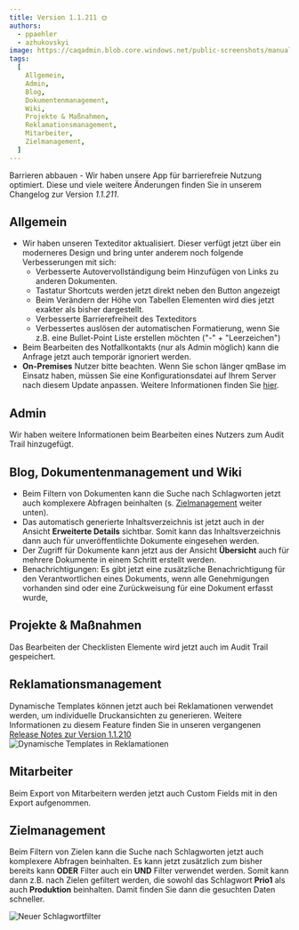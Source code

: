 ```yaml
---
title: Version 1.1.211 🌞
authors:
  - ppaehler
  - azhukovskyi
image: https://caqadmin.blob.core.windows.net/public-screenshots/manual-screenshots/summer-release-notes.jpeg
tags:
  [
    Allgemein,
    Admin,
    Blog,
    Dokumentenmanagement,
    Wiki,
    Projekte & Maßnahmen,
    Reklamationsmanagement,
    Mitarbeiter,
    Zielmanagement,
  ]
---
```


Barrieren abbauen - Wir haben unsere App für barrierefreie Nutzung optimiert. Diese und viele weitere Änderungen finden Sie in unserem Changelog zur Version _1.1.211_.

<!--truncate-->

## Allgemein

- Wir haben unseren Texteditor aktualisiert. Dieser verfügt jetzt über ein moderneres Design und bring unter anderem noch folgende Verbesserungen mit sich:
  - Verbesserte Autovervollständigung beim Hinzufügen von Links zu anderen Dokumenten.
  - Tastatur Shortcuts werden jetzt direkt neben den Button angezeigt
  - Beim Verändern der Höhe von Tabellen Elementen wird dies jetzt exakter als bisher dargestellt.
  - Verbesserte Barrierefreiheit des Texteditors
  - Verbessertes auslösen der automatischen Formatierung, wenn Sie z.B. eine Bullet-Point Liste erstellen möchten ("-" + "Leerzeichen")
- Beim Bearbeiten des Notfallkontakts (nur als Admin möglich) kann die Anfrage jetzt auch temporär ignoriert werden.
- **On-Premises** Nutzer bitte beachten. Wenn Sie schon länger qmBase im Einsatz haben, müssen Sie eine Konfigurationsdatei auf Ihrem Server nach diesem Update anpassen. Weitere Informationen finden Sie [hier](/docs/technical/on-prem#breaking-changes).

## Admin

Wir haben weitere Informationen beim Bearbeiten eines Nutzers zum Audit Trail hinzugefügt.

## Blog, Dokumentenmanagement und Wiki

- Beim Filtern von Dokumenten kann die Suche nach Schlagworten jetzt auch komplexere Abfragen beinhalten (s. [Zielmanagement](#zielmanagement) weiter unten).
- Das automatisch generierte Inhaltsverzeichnis ist jetzt auch in der Ansicht **Erweiterte Details** sichtbar. Somit kann das Inhaltsverzeichnis dann auch für unveröffentlichte Dokumente eingesehen werden.
- Der Zugriff für Dokumente kann jetzt aus der Ansicht **Übersicht** auch für mehrere Dokumente in einem Schritt erstellt werden.
- Benachrichtigungen: Es gibt jetzt eine zusätzliche Benachrichtigung für den Verantwortlichen eines Dokuments, wenn alle Genehmigungen vorhanden sind oder eine Zurückweisung für eine Dokument erfasst wurde,

## Projekte & Maßnahmen

Das Bearbeiten der Checklisten Elemente wird jetzt auch im Audit Trail gespeichert.

## Reklamationsmanagement

Dynamische Templates können jetzt auch bei Reklamationen verwendet werden, um individuelle Druckansichten zu generieren. Weitere Informationen zu diesem Feature finden Sie in unseren vergangenen [Release Notes zur Version 1.1.210](/blog/2025/05/19/version-1_1_210)
![Dynamische Templates in Reklamationen](https://caqadmin.blob.core.windows.net/public-screenshots/manual-screenshots/Screenshot%202025-07-14_dynamic_template_claim.png)

## Mitarbeiter

Beim Export von Mitarbeitern werden jetzt auch Custom Fields mit in den Export aufgenommen.

## Zielmanagement

Beim Filtern von Zielen kann die Suche nach Schlagworten jetzt auch komplexere Abfragen beinhalten. Es kann jetzt zusätzlich zum bisher bereits kann **ODER** Filter auch ein **UND** Filter verwendet werden. Somit kann dann z.B. nach Zielen gefiltert werden, die sowohl das Schlagwort **Prio1** als auch **Produktion** beinhalten. Damit finden Sie dann die gesuchten Daten schneller.

![Neuer Schlagwortfilter](https://caqadmin.blob.core.windows.net/public-screenshots/manual-screenshots/Screenshot%202025-07-14_tag-filter-v2.png)
